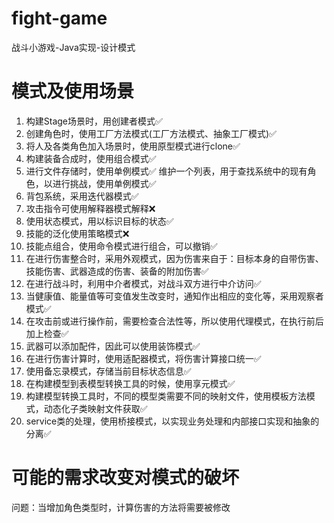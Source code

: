 # fight-game
战斗小游戏-Java实现-设计模式

# 模式及使用场景


1. 构建Stage场景时，用创建者模式✅
2. 创建角色时，使用工厂方法模式(工厂方法模式、抽象工厂模式)✅
3. 将人及各类角色加入场景时，使用原型模式进行clone✅
4. 构建装备合成时，使用组合模式✅
5. 进行文件存储时，使用单例模式✅
   维护一个列表，用于查找系统中的现有角色，以进行挑战，使用单例模式✅
6. 背包系统，采用迭代器模式✅
7. 攻击指令可使用解释器模式解释❌
8. 使用状态模式，用以标识目标的状态✅
9. 技能的泛化使用策略模式❌
10. 技能点组合，使用命令模式进行组合，可以撤销✅
11. 在进行伤害整合时，采用外观模式，因为伤害来自于：目标本身的自带伤害、技能伤害、武器造成的伤害、装备的附加伤害✅
12. 在进行战斗时，利用中介者模式，对战斗双方进行中介访问✅
13. 当健康值、能量值等可变值发生改变时，通知作出相应的变化等，采用观察者模式✅
14. 在攻击前或进行操作前，需要检查合法性等，所以使用代理模式，在执行前后加上检查✅
15. 武器可以添加配件，因此可以使用装饰模式✅
16. 在进行伤害计算时，使用适配器模式，将伤害计算接口统一✅
17. 使用备忘录模式，存储当前目标状态信息✅
18. 在构建模型到表模型转换工具的时候，使用享元模式✅
19. 构建模型转换工具时，不同的模型类需要不同的映射文件，使用模板方法模式，动态化子类映射文件获取✅
20. service类的处理，使用桥接模式，以实现业务处理和内部接口实现和抽象的分离✅



# 可能的需求改变对模式的破坏

问题：当增加角色类型时，计算伤害的方法将需要被修改


